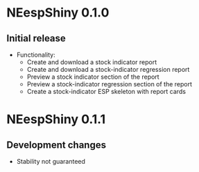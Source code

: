# NEespShiny 0.1.0
## Initial release
- Functionality:
  - Create and download a stock indicator report
  - Create and download a stock-indicator regression report
  - Preview a stock indicator section of the report
  - Preview a stock-indicator regression section of the report
  - Create a stock-indicator ESP skeleton with report cards


# NEespShiny 0.1.1
## Development changes
- Stability not guaranteed
